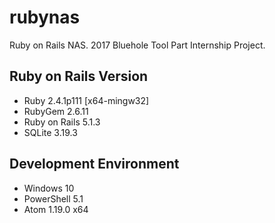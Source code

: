 # rubynas
Ruby on Rails NAS. 2017 Bluehole Tool Part Internship Project.
## Ruby on Rails Version
* Ruby 2.4.1p111 [x64-mingw32]
* RubyGem 2.6.11
* Ruby on Rails 5.1.3
* SQLite 3.19.3

## Development Environment
* Windows 10
* PowerShell 5.1
* Atom 1.19.0 x64
